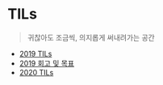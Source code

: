 # TILs

> 귀찮아도 조금씩, 의지롭게 써내려가는 공간

- [2019 TILs](https://github.com/indante/Other-things/tree/master/2019)
- [2019 회고 및 목표](https://github.com/indante/Other-things/blob/master/2019/remembrance.md)
- [2020 TILs](https://github.com/indante/Other-things/tree/master/2010)
